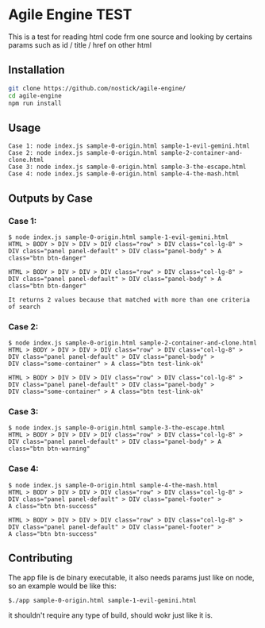 # Agile Engine TEST

This is a test for reading html code frm one source and looking by certains params such as id / title / href on other html

## Installation

```bash
git clone https://github.com/nostick/agile-engine/
cd agile-engine
npm run install
```

## Usage

```
Case 1: node index.js sample-0-origin.html sample-1-evil-gemini.html
Case 2: node index.js sample-0-origin.html sample-2-container-and-clone.html
Case 3: node index.js sample-0-origin.html sample-3-the-escape.html 
Case 4: node index.js sample-0-origin.html sample-4-the-mash.html
```

## Outputs by Case

### Case 1:
``` 
$ node index.js sample-0-origin.html sample-1-evil-gemini.html        
HTML > BODY > DIV > DIV > DIV class="row" > DIV class="col-lg-8" > 
DIV class="panel panel-default" > DIV class="panel-body" > A class="btn btn-danger"

HTML > BODY > DIV > DIV > DIV class="row" > DIV class="col-lg-8" > 
DIV class="panel panel-default" > DIV class="panel-body" > A class="btn btn-danger"

It returns 2 values because that matched with more than one criteria of search
```

### Case 2:
```
$ node index.js sample-0-origin.html sample-2-container-and-clone.html
HTML > BODY > DIV > DIV > DIV class="row" > DIV class="col-lg-8" > 
DIV class="panel panel-default" > DIV class="panel-body" > 
DIV class="some-container" > A class="btn test-link-ok"

HTML > BODY > DIV > DIV > DIV class="row" > DIV class="col-lg-8" > 
DIV class="panel panel-default" > DIV class="panel-body" > 
DIV class="some-container" > A class="btn test-link-ok"
```

### Case 3:
```
$ node index.js sample-0-origin.html sample-3-the-escape.html
HTML > BODY > DIV > DIV > DIV class="row" > DIV class="col-lg-8" > 
DIV class="panel panel-default" > DIV class="panel-body" > A class="btn btn-warning"
```

### Case 4:
```
$ node index.js sample-0-origin.html sample-4-the-mash.html
HTML > BODY > DIV > DIV > DIV class="row" > DIV class="col-lg-8" > 
DIV class="panel panel-default" > DIV class="panel-footer" > 
A class="btn btn-success"

HTML > BODY > DIV > DIV > DIV class="row" > DIV class="col-lg-8" > 
DIV class="panel panel-default" > DIV class="panel-footer" > 
A class="btn btn-success"
```

## Contributing
The app file is de binary executable, it also needs params just like on node, so an example would be like this:

```
$./app sample-0-origin.html sample-1-evil-gemini.html
```

it shouldn't require any type of build, should wokr just like it is.
